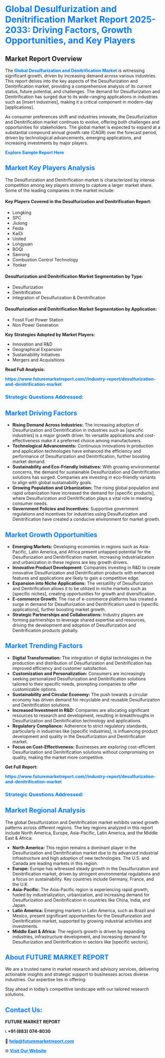 <h1 style="color: #007BFF;">Global Desulfurization and Denitrification Market Report 2025-2033: Driving Factors, Growth Opportunities, and Key Players</h1>

<section id="overview">
<h2>Market Report Overview</h2>
<p>The <a href="https://www.futuremarketreport.com//industry-report/desulfurization-and-denitrification-market" style="color: #007BFF; text-decoration: none;"><strong>Global Desulfurization and Denitrification Market</strong></a> is witnessing significant growth, driven by increasing demand across various industries. This report delves into the key aspects of the Desulfurization and Denitrification market, providing a comprehensive analysis of its current status, future potential, and challenges. The demand for Desulfurization and Denitrification has surged due to its wide-ranging applications in industries such as [insert industries], making it a critical component in modern-day [applications].</p>
<p>As consumer preferences shift and industries innovate, the Desulfurization and Denitrification market continues to evolve, offering both challenges and opportunities for stakeholders. The global market is expected to expand at a substantial compound annual growth rate (CAGR) over the forecast period, driven by technological advancements, emerging applications, and increasing investments by major players.</p>
</section>

<section id="overview">
<p><a href="https://www.futuremarketreport.com//request-sample/reportId=92719" style="color: #007BFF; text-decoration: none;"><strong>Explore Sample Report Here</strong></a></p>
</section>

<section id="key-players">
<h2 style="color: #007BFF;">Market Key Players Analysis</h2>
<p>The Desulfurization and Denitrification market is characterized by intense competition among key players striving to capture a larger market share. Some of the leading companies in the market include:</p>
<h4>Key Players Covered in the Desulfurization and Denitrification Report:</h4>
<ul><li>Longking</li><li>SPC</li><li>Jiulong</li><li>Feida</li><li>KaiDi</li><li>United</li><li>Longyuan</li><li>BOQI</li><li>Sanrong</li><li>Combustion Control Technology</li><li>Yonker</li></ul>
<h4>Desulfurization and Denitrification Market Segmentation by Type:</h4>
<ul><li>Desulfurization</li><li>Denitrification</li><li>Integration of Desulfurization &amp; Denitrification</li></ul>

<h4>Desulfurization and Denitrification Market Segmentation by Application:</h4>
<ul><li>Fossil Fuel Power Station</li><li>Non Power Generation</li></ul>
<p><strong>Key Strategies Adopted by Market Players:</strong></p>
<ul>
<li>Innovation and R&D</li>
<li>Geographical Expansion</li>
<li>Sustainability Initiatives</li>
<li>Mergers and Acquisitions</li>
</ul>
</section>

<section>
<p><strong>Read Full Analysis: </strong></p><a href="https://www.futuremarketreport.com//industry-report/desulfurization-and-denitrification-market" style="color: #007BFF; text-decoration: none;"><strong>https://www.futuremarketreport.com//industry-report/desulfurization-and-denitrification-market</strong></a>
<h3 style="color: #007BFF;">Strategic Questions Addressed:</h3>
</section>

<section id="driving-factors">
<h2 style="color: #007BFF;">Market Driving Factors</h2>
<ul>
<li><strong>Rising Demand Across Industries:</strong> The increasing adoption of Desulfurization and Denitrification in industries such as [specific industries] is a major growth driver. Its versatile applications and cost-effectiveness make it a preferred choice among manufacturers.</li>
<li><strong>Technological Advancements:</strong> Continuous innovations in production and application technologies have enhanced the efficiency and performance of Desulfurization and Denitrification, further boosting market demand.</li>
<li><strong>Sustainability and Eco-Friendly Initiatives:</strong> With growing environmental concerns, the demand for sustainable Desulfurization and Denitrification solutions has surged. Companies are investing in eco-friendly variants to align with global sustainability goals.</li>
<li><strong>Growing Population and Urbanization:</strong> The rising global population and rapid urbanization have increased the demand for [specific products], where Desulfurization and Denitrification plays a vital role in meeting consumer needs.</li>
<li><strong>Government Policies and Incentives:</strong> Supportive government regulations and incentives for industries using Desulfurization and Denitrification have created a conducive environment for market growth.</li>
</ul>
</section>

<section id="growth-opportunities">
<h2 style="color: #007BFF;">Market Growth Opportunities</h2>
<ul>
<li><strong>Emerging Markets:</strong> Developing economies in regions such as Asia-Pacific, Latin America, and Africa present untapped potential for the Desulfurization and Denitrification market. Increasing industrialization and urbanization in these regions are key growth drivers.</li>
<li><strong>Innovative Product Development:</strong> Companies investing in R&D to create innovative Desulfurization and Denitrification products with enhanced features and applications are likely to gain a competitive edge.</li>
<li><strong>Expansion into Niche Applications:</strong> The versatility of Desulfurization and Denitrification allows it to be utilized in niche markets such as [specific niches], creating opportunities for growth and diversification.</li>
<li><strong>E-commerce Growth:</strong> The rise of e-commerce platforms has created a surge in demand for Desulfurization and Denitrification used in [specific applications], further boosting market growth.</li>
<li><strong>Strategic Partnerships and Collaborations:</strong> Industry players are forming partnerships to leverage shared expertise and resources, driving the development and adoption of Desulfurization and Denitrification products globally.</li>
</ul>
</section>

<section id="trending-factors">
<h2 style="color: #007BFF;">Market Trending Factors</h2>
<ul>
<li><strong>Digital Transformation:</strong> The integration of digital technologies in the production and distribution of Desulfurization and Denitrification has improved efficiency and customer satisfaction.</li>
<li><strong>Customization and Personalization:</strong> Consumers are increasingly seeking personalized Desulfurization and Denitrification solutions tailored to their specific needs, prompting companies to offer customizable options.</li>
<li><strong>Sustainability and Circular Economy:</strong> The push towards a circular economy has driven demand for recyclable and reusable Desulfurization and Denitrification solutions.</li>
<li><strong>Increased Investment in R&D:</strong> Companies are allocating significant resources to research and development, resulting in breakthroughs in Desulfurization and Denitrification technology and applications.</li>
<li><strong>Regulatory Compliance:</strong> Adherence to strict regulatory standards, particularly in industries like [specific industries], is influencing product development and quality in the Desulfurization and Denitrification market.</li>
<li><strong>Focus on Cost-Effectiveness:</strong> Businesses are exploring cost-efficient Desulfurization and Denitrification solutions without compromising on quality, making the market more competitive.</li>
</ul>
</section>

<section>
<p><strong>Get Full Report: </strong></p><a href="https://www.futuremarketreport.com//industry-report/desulfurization-and-denitrification-market" style="color: #007BFF; text-decoration: none;"><strong>https://www.futuremarketreport.com//industry-report/desulfurization-and-denitrification-market</strong></a>
<h3 style="color: #007BFF;">Strategic Questions Addressed:</h3>
</section>


<section id="regional-analysis">
<h2 style="color: #007BFF;">Market Regional Analysis</h2>
<p>The global Desulfurization and Denitrification market exhibits varied growth patterns across different regions. The key regions analyzed in this report include North America, Europe, Asia-Pacific, Latin America, and the Middle East & Africa:</p>
<ul>
<li><strong>North America:</strong> This region remains a dominant player in the Desulfurization and Denitrification market due to its advanced industrial infrastructure and high adoption of new technologies. The U.S. and Canada are leading markets in this region.</li>
<li><strong>Europe:</strong> Europe has witnessed steady growth in the Desulfurization and Denitrification market, driven by stringent environmental regulations and a focus on sustainability. Key countries include Germany, France, and the U.K.</li>
<li><strong>Asia-Pacific:</strong> The Asia-Pacific region is experiencing rapid growth, fueled by industrialization, urbanization, and increasing demand for Desulfurization and Denitrification in countries like China, India, and Japan.</li>
<li><strong>Latin America:</strong> Emerging markets in Latin America, such as Brazil and Mexico, present significant opportunities for the Desulfurization and Denitrification market, supported by growing industrial activities and investments.</li>
<li><strong>Middle East & Africa:</strong> The region’s growth is driven by expanding industries, infrastructure development, and increasing demand for Desulfurization and Denitrification in sectors like [specific sectors].</li>
</ul>
</section>

<footer>
<h2 style="color: #007BFF;">About FUTURE MARKET REPORT</h2>
<p>We are a trusted name in market research and advisory services, delivering actionable insights and strategic support to businesses across diverse industries. Our expertise lies in offering:</p>

<p>Stay ahead in today’s competitive landscape with our tailored research solutions.</p>

<h2 style="color: #007BFF;">Contact Us:</h2>
<p><strong>FUTURE MARKET REPORT</strong></p>
<p>📞 <strong>+91 (883) 074-8030</strong></p>
<p>📧 <strong><a href="mailto:help@futuremarketreport.com" style="color: #007BFF;">help@futuremarketreport.com</a></strong></p>
<p>🌐 <strong><a href="https://www.futuremarketreport.com/" style="color: #007BFF;">Visit Our Website</a></strong></p>
</footer>